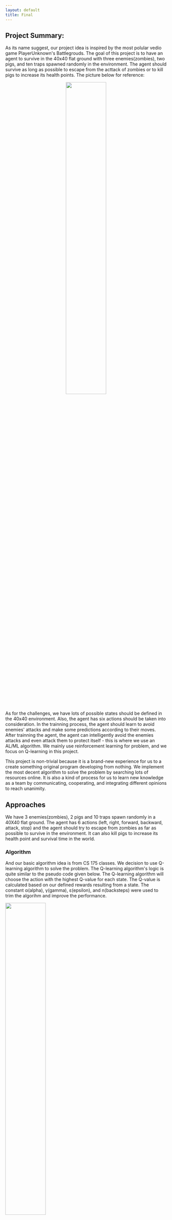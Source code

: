 ```yaml
---
layout: default
title: Final
---
```


## Project Summary:

As its name suggest, our project idea is inspired by the most polular vedio game PlayerUnknown's Battlegrouds. The goal of this project is to have an agent to survive in the 40x40 flat ground with three enemies(zombies), two pigs, and ten traps spawned randomly in the environment. The agent should survive as long as possible to escape from the acttack of zombies or to kill pigs to increase its health points. The picture below for reference:
<div align="center">
<img src="9.png" width="50%">
</div>


As for the challenges, we have lots of possible states should be defined in the 40x40 environment. Also, the agent has six actions should be taken into consideration. In the trainning process, the agent should learn to avoid enemies' attacks and make some predictions according to their moves. After trainning the agent, the agent can intelligently avoid the enemies attacks and even attack them to protect itself - this is where we use an AL/ML algorithm. We mainly use reinforcement learning for problem, and we focus on Q-learning in this project.

This project is non-trivial because it is a brand-new experience for us to a create something original program developing from nothing. We implement the most decent algorithm to solve the problem by searching lots of resources online. It is also a kind of process for us to learn new knowledge as a team by communicating, cooperating, and integrating different opinions to reach unanimity. 

## Approaches

We have 3 enemies(zombies), 2 pigs and 10 traps spawn randomly in a 40X40 flat ground. The agent has 6 actions (left, right, forward, backward, attack, stop) and the agent should try to escape from zombies as far as possible to survive in the environment. It can also kill pigs to increase its health point and survival time in the world. 

### Algorithm
And our basic algorithm idea is from CS 175 classes. We decision to use Q-learning algorithm to solve the problem. The Q-learning algorithm's logic is quite similar to the pseudo code given below. The Q-learning algorithm will choose the action with the highest Q-value for each state. The Q-value is calculated based on our defined rewards resulting from a state. The constant α(alpha), γ(gamma), ε(epsilon), and n(backsteps) were used to trim the algorihm and improve the performance.

<img src="Pseudocode.jpg" width="50%">
<img src="Pseudocode1.jpg" width="50%">

The constant values work pretty well for our environment, so we perserve the value of each constant. 

```python
   class player(object):
       def __init__(self,alpha=0.3,gamma=1,n=1):
           self.epsilon = 0.3
           self.n, self.alpha,self.gamma = n, alpha, gamma
           self.entities = {}
           self.q_table = {}
```

α = 0.3 - Based on our stochastic environment, we decide to use a small alpha value(0.3) to train our agent. In compromise of learning speed, our agent can learn stably with the small alpha value due to the complicated state and environment. It greatly fits our environment and the performance of agent becomes significantly better after trainning for a while.

γ = 1 - The discount factor gamma determines the importance of future rewards. A factor approaching 1 will make it strive for a long-term high reward. In our case, we set gamma to 1 because our goal is to let the agent survive as long as possible in the world. Thus, this is a decent value in our environment.

ε = 0.3 - Epsilon is the value that how often you want your agent to explore vs exploit. It refers to the random action that our AI will do instead of action with highest Q-value. The random actions will sometimes benefit our agent because it can sometimes escape from the zombies, so we don't set epsilon close to 0 and we set it to 0.3.

n = 1 - n is the number of backsteps to update. We set it to 1 because we want to update our Q table immediately after each action. It works well in our environment. 

What's more, we use update_q_table function to update the table of our agent resulting from rewards and then choose the best move of the agent. 

The agent will deal with the current reward after getting into each move. The agent will update the q_table, which we stores the table as one of our agent. The basic logic of the implementation of updating q_table is Bellman equation provided during the lectures. 
The equation looks like this: Q(s,a) <- Q(s,a)+alpha(r+y(maxQ(s',a')-Q(s,a))). The formula means the expected long-term reward for a given action is equal to the immediate reward from the current action combined with the expected reward from the best future action taken at the following state. The code below perform the above description. 
```python
   def update_q_table(self, tau, S, A, R, T):
        """Performs relevant updates for state tau.

        Args
            tau: <int>  state index to update
            S:   <dequqe>   states queue
            A:   <dequqe>   actions queue
            R:   <dequqe>   rewards queue
            T:   <int>      terminating state index
        """
       # print(S,A,R)
        curr_s, curr_a, curr_r = S.popleft(), A.popleft(), R.popleft()
        G = sum([self.gamma ** i * R[i] for i in range(len(S))])
       # print(G) 
        if tau + self.n < T:
            try:
               G += self.gamma ** self.n * self.q_table[S[-1]][A[-1]]
            except:
               pass
        if(curr_s not in self.q_table):
           self.q_table[curr_s] = {}
        if(curr_a not in self.q_table[curr_s]):
           self.q_table[curr_s][curr_a] = 0
        old_q = self.q_table[curr_s][curr_a]
        self.q_table[curr_s][curr_a] = old_q + self.alpha * (G - old_q)
```

### Action
The agent has 6 actions now (left, right, forward, backward, attack, stop). The agent can run 4 different directions and even stop to escape from enemies' attacks. To benefit from the environment, the agent can attack its prey(pigs) to increase its health points according to its rewards.


<div align="center">
<img src="14.png" width="400"> <img src="15.png" width="400">
<br />
<img src="16.png" width="400"> <img src="17.png" width="400">
</div> 

Below is corresponding action pseudocode code for reference.
```python
   if(act=='forward'):
        agent moves forward
   elif(act=='backward'):
        agent moves backward
   elif(act=='left'):
        agent moves left
   elif(act=='right'):
        agent moves right    
   elif(act == 'stop'):
        agent stops
   elif(act == 'attack'):
        agent attacks preys
```


### State Space
<div align="center">

<img src="8.png" width="50%">
</div> 

After every move of our agent, the agent will get a current state and store the privous state. There are states we have. The first one is our health points, the second and third one is the relative distance of the closest two enemies surrounding the agent. The fourth one is the position of pigs surrouding the agent. 

From the picture draw above, we use the tangent calculated by the agent position and the enemy's postion to detect the nearby enemies seperated to 0-7 directions. The red spot represents the position of the agent. In the circle with radius 2, the agent can attack to kill a pig to increase its health points. If the agent don't detect the pigs in the circle with radius 2, it will return -1 to the current state. The agent can also detect the enemies by two different ways. In the circle with radius 8, the agent will get more punishments to escape from enemies as far as possible. Outside the circle with radius 8, the agent will also try to keep away from its enemies but with less punishments. 

### Rewards
For the reward part, we set different kinds of rewards for the agent to learn from the environment. 

The health points of 0 means the agent dies and reward is -1000. 1 means the agent is half alive and the reward is -100. 2 means the agent is full alive and the reward is +5. When the agent doesn't detect the nearby enemies, the reward is +100. When the enemies are in the distance of 8, the reward is -50, otherwise, the reward is -5. The agent will always compute the total reward it gains by checking its current state and it stores current and next status, action, reward for upating q-table. If agent find its health points reach 0, it will return the final reward to the terminal and quit the game immediately without continuing any afterward steps. If it is still alive, the agent will continue to find the next action and act. The code below perform the above description.

```python
   possible_actions = self.get_possible_move(agent_host)
   a0 = self.choose_move(s0, possible_actions, self.epsilon)
   S.append(s0)
   A.append(a0)
   R.append(0)
   T = sys.maxsize
   for t in range(sys.maxsize):
       time.sleep(0.1)
           if t < T:
               current_r = 0
               elf.act(agent_host,A[-1])
               temp_s = self.get_curr_state(agent_host)
               #print(temp_s[0])
               if(temp_s[0]==0):
                   current_r=-1000
                   time.sleep(1)
               elif(temp_s[0]==1):
                   current_r=current_r-100
                   elif(temp_s[0]==2):
                   current_r=current_r+5

               for y in range(1,3):
                   if(temp_s[y][0]==0):
                       current_r = current_r-5
                   elif(temp_s[y][0]==1):
                       current_r = current_r-50
                   elif(temp_s[y][0]==-1):
                       current_r = current_r+100
                R.append(current_r)
                if(temp_s[0]==0):
                    # Terminating state
                    agent_host.sendCommand('quit')
                    T = t + 1
                    S.append('Term State')
                    present_reward = current_r
```

##  Evaluation
We will assess our AI using both qualitative and quantitative mathods and illustrate the performance of our agent using statistics graph.

#### Quantitative evaluation
We use the alive time of the agent in the increasing episodes to evaluate our agent's performance quantitatively(we show the best move after every 5 episodes).

<img src="5.jpg" width="50%">

From the graph above, it is the agent who can't attack preys to increase its health points. As we can see from the plot, the alive time for our agent is increasing gradually from first 10s to the last 30s, although the alive time at the end is still low.

<img src="19.jpg" width="50%">

In our improved agent who can attack pigs to increase its health points, it appears that the alive time is increasing notably from beginning 20s to at most 250s in the end. The modified algorithm and the new action "attack" successfully increase the agent's survival time after trainning for a while. Our improved agent now's performance is more consistent and stable because we consider more comprehensive states situation and the action to attact preys to increase its HP. The agent can survive much longer at the end of our trainning.

<img src="18.jpg" width="50%">


#### Qualitative evaluation

